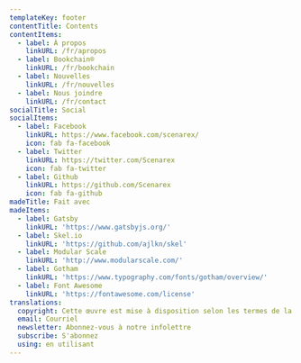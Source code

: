 ```yaml
---
templateKey: footer
contentTitle: Contents
contentItems:
  - label: À propos
    linkURL: /fr/apropos
  - label: Bookchain®
    linkURL: /fr/bookchain
  - label: Nouvelles
    linkURL: /fr/nouvelles
  - label: Nous joindre
    linkURL: /fr/contact
socialTitle: Social
socialItems:
  - label: Facebook
    linkURL: https://www.facebook.com/scenarex/
    icon: fab fa-facebook
  - label: Twitter
    linkURL: https://twitter.com/Scenarex
    icon: fab fa-twitter
  - label: Github
    linkURL: https://github.com/Scenarex
    icon: fab fa-github
madeTitle: Fait avec
madeItems:
  - label: Gatsby
    linkURL: 'https://www.gatsbyjs.org/'
  - label: Skel.io
    linkURL: 'https://github.com/ajlkn/skel'
  - label: Modular Scale
    linkURL: 'http://www.modularscale.com/'
  - label: Gotham
    linkURL: 'https://www.typography.com/fonts/gotham/overview/'
  - label: Font Awesome
    linkURL: 'https://fontawesome.com/license'
translations:
  copyright: Cette œuvre est mise à disposition selon les termes de la
  email: Courriel
  newsletter: Abonnez-vous à notre infolettre
  subscribe: S'abonnez
  using: en utilisant
---
```

